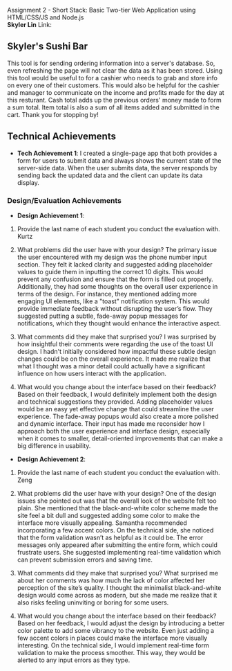 Assignment 2 - Short Stack: Basic Two-tier Web Application using HTML/CSS/JS and Node.js  
**Skyler Lin**
Link: 

## Skyler's Sushi Bar
This tool is for sending ordering information into a server's database. So, even refreshing the page will not clear the data as it has been stored. Using this tool would be useful to for a cashier who needs to grab and store info on every one of their customers. This would also be helpful for the cashier and manager to communicate on the income and profits made for the day at this resturant. Cash total adds up the previous orders' money made to form a sum total. Item total is also a sum of all items added and submitted in the cart. Thank you for stopping by!

## Technical Achievements
- **Tech Achievement 1**: I created a single-page app that both provides a form for users to submit data and always shows the current state of the server-side data. When the user submits data, the server responds by  sending back the updated data and the client can update its data display.

### Design/Evaluation Achievements
- **Design Achievement 1**:
1. Provide the last name of each student you conduct the evaluation with.
Kurtz

2. What problems did the user have with your design?
The primary issue the user encountered with my design was the phone number input section. They felt it lacked clarity and suggested adding placeholder values to guide them in inputting the correct 10 digits. This would prevent any confusion and ensure that the form is filled out properly. Additionally, they had some thoughts on the overall user experience in terms of the design. For instance, they mentioned adding more engaging UI elements, like a "toast" notification system. This would provide immediate feedback without disrupting the user’s flow. They suggested putting a subtle, fade-away popup messages for notifications, which they thought would enhance the interactive aspect.

3. What comments did they make that surprised you?
I was surprised by how insightful their comments were regarding the use of the toast UI design. I hadn't initially considered how impactful these subtle design changes could be on the overall experience. It made me realize that what I thought was a minor detail could actually have a significant influence on how users interact with the application.

4. What would you change about the interface based on their feedback?
Based on their feedback, I would definitely implement both the design and technical suggestions they provided. Adding placeholder values would be an easy yet effective change that could streamline the user experience. The fade-away popups would also create a more polished and dynamic interface. Their input has made me reconsider how I approach both the user experience and interface design, especially when it comes to smaller, detail-oriented improvements that can make a big difference in usability.

- **Design Achievement 2**:
1. Provide the last name of each student you conduct the evaluation with.
Zeng

2. What problems did the user have with your design?
One of the design issues she pointed out was that the overall look of the website felt too plain. She mentioned that the black-and-white color scheme made the site feel a bit dull and suggested adding some color to make the interface more visually appealing. Samantha recommended incorporating a few accent colors. On the technical side, she noticed that the form validation wasn’t as helpful as it could be. The error messages only appeared after submitting the entire form, which could frustrate users. She suggested implementing real-time validation which can prevent submission errors and saving time.

3. What comments did they make that surprised you?
What surprised me about her comments was how much the lack of color affected her perception of the site’s quality. I thought the minimalist black-and-white design would come across as modern, but she made me realize that it also risks feeling uninviting or boring for some users.

4. What would you change about the interface based on their feedback?
Based on her feedback, I would adjust the design by introducing a better color palette to add some vibrancy to the website. Even just adding a few accent colors in places could make the interface more visually interesting. On the technical side, I would implement real-time form validation to make the process smoother. This way, they would be alerted to any input errors as they type.
